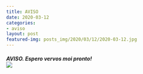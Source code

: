 ```yaml
---
title: AVISO
date: 2020-03-12
categories:
- aviso
layout: post
featured-img: posts_img/2020/03/12/2020-03-12.jpg
---
```

 <h5 class="center header text_h2">
AVISO.
 <!--more-->
Espero vervos moi pronto!
<div class="row">
    <div class="col s12 m12">
		<img class="responsive-img" src="{{ site.baseurl }}/posts_img/2020/03/12/2020-03-12.jpg">
	</div>
	
	 
	
	
	
 
 


